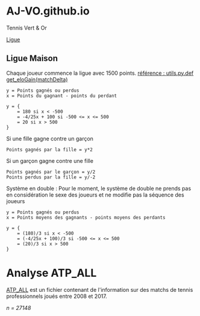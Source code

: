 # AJ-VO.github.io
Tennis Vert &amp; Or

[Ligue](https://aj-vo.github.io/ligue.html)
## Ligue Maison
Chaque joueur commence la ligue avec 1500 points. [référence : utils.py.def get_eloGain(matchDelta)](utils.py)
```
y = Points gagnés ou perdus
x = Points du gagnant - points du perdant
```
```
y = {
    = 180 si x < -500
    = -4/25x + 100 si -500 <= x <= 500
    = 20 si x > 500
}
```
Si une fille gagne contre un garçon
```
Points gagnés par la fille = y*2
```
Si un garçon gagne contre une fille
```
Points gagnés par le garçon = y/2
Points perdus par la fille = y/-2
```

Système en double : 
Pour le moment, le système de double ne prends pas en considération le sexe des joueurs et ne modifie pas la séquence des joueurs
```
y = Points gagnés ou perdus
x = Points moyens des gagnants - points moyens des perdants
```
```
y = {
    = (180)/3 si x < -500
    = (-4/25x + 100)/3 si -500 <= x <= 500
    = (20)/3 si x > 500
}
```

# Analyse ATP_ALL
[ATP_ALL](ATP_ALL.xls) est un fichier contenant de l'information sur des matchs de tennis professionnels joués entre 2008 et 2017. 

*n = 27148*